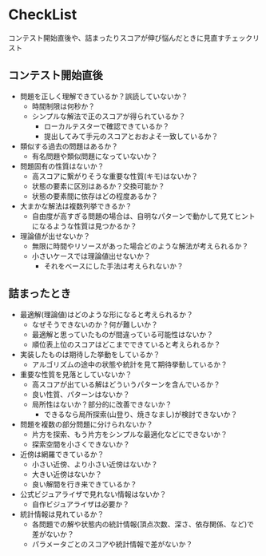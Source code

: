 # CheckList

コンテスト開始直後や、詰まったりスコアが伸び悩んだときに見直すチェックリスト

## コンテスト開始直後

- 問題を正しく理解できているか？誤読していないか？
  - 時間制限は何秒か？
  - シンプルな解法で正のスコアが得られているか？
    - ローカルテスターで確認できているか？
    - 提出してみて手元のスコアとおおよそ一致しているか？
- 類似する過去の問題はあるか？
  - 有名問題や類似問題になっていないか？
- 問題固有の性質はないか？
  - 高スコアに繋がりそうな重要な性質(キモ)はないか？
  - 状態の要素に区別はあるか？交換可能か？
  - 状態の要素間に依存はどの程度あるか？
- 大まかな解法は複数列挙できるか？
  - 自由度が高すぎる問題の場合は、自明なパターンで動かして見てヒントになるような性質は見つかるか？
- 理論値が出せないか？
  - 無限に時間やリソースがあった場合どのような解法が考えられるか？
  - 小さいケースでは理論値出せないか？
    - それをベースにした手法は考えられないか？

## 詰まったとき

- 最適解(理論値)はどのような形になると考えられるか？
  - なぜそうできないのか？何が難しいか？
  - 最適解と思っていたものが間違っている可能性はないか？
  - 順位表上位のスコアはどこまでできていると考えられるか？
- 実装したものは期待した挙動をしているか？
  - アルゴリズムの途中の状態や統計を見て期待挙動しているか？
- 重要な性質を見落としていないか？
  - 高スコアが出ている解はどういうパターンを含んでいるか？
  - 良い性質、パターンはないか？
  - 局所性はないか？部分的に改善できないか？
    - できるなら局所探索(山登り、焼きなまし)が検討できないか？
- 問題を複数の部分問題に分けられないか？
  - 片方を探索、もう片方をシンプルな最適化などにできないか？
  - 探索空間を小さくできないか？
- 近傍は網羅できているか？
  - 小さい近傍、より小さい近傍はないか？
  - 大きい近傍はないか？
  - 良い解間を行き来できているか？
- 公式ビジュアライザで見れない情報はないか？
  - 自作ビジュアライザは必要か？
- 統計情報は見れているか？
  - 各問題での解や状態内の統計情報(頂点次数、深さ、依存関係、など)で差がないか？
  - パラメータごとのスコアや統計情報で差がないか？